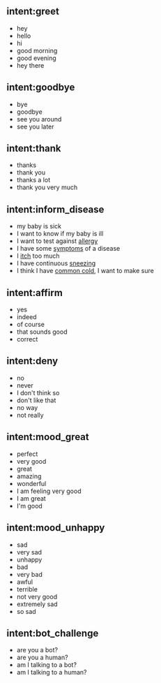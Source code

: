 ## intent:greet
- hey
- hello
- hi
- good morning
- good evening
- hey there

## intent:goodbye
- bye
- goodbye
- see you around
- see you later

## intent:thank
- thanks
- thank you
- thanks a lot
- thank you very much


## intent:inform_disease
- my baby is sick
- I want to know if my baby is ill
- I want to test against [allergy](disease)
- I have some [symptoms](symptom) of a disease 
- I [itch](symptom) too much
- I have continuous [sneezing](symptom)
- I think I have [common cold](disease), I want to make sure


## intent:affirm
- yes
- indeed
- of course
- that sounds good
- correct

## intent:deny
- no
- never
- I don't think so
- don't like that
- no way
- not really

## intent:mood_great
- perfect
- very good
- great
- amazing
- wonderful
- I am feeling very good
- I am great
- I'm good

## intent:mood_unhappy
- sad
- very sad
- unhappy
- bad
- very bad
- awful
- terrible
- not very good
- extremely sad
- so sad

## intent:bot_challenge
- are you a bot?
- are you a human?
- am I talking to a bot?
- am I talking to a human?
